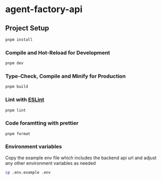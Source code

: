 # agent-factory-api


## Project Setup

```sh
pnpm install
```

### Compile and Hot-Reload for Development

```sh
pnpm dev
```

### Type-Check, Compile and Minify for Production

```sh
pnpm build
```

### Lint with [ESLint](https://eslint.org/)

```sh
pnpm lint
```

### Code foramtting with prettier

```sh
pnpm format
```

### Environment variables

Copy the example env file which includes the backend api url and adjust any other environment variables as needed

```sh
cp .env.example .env
```
